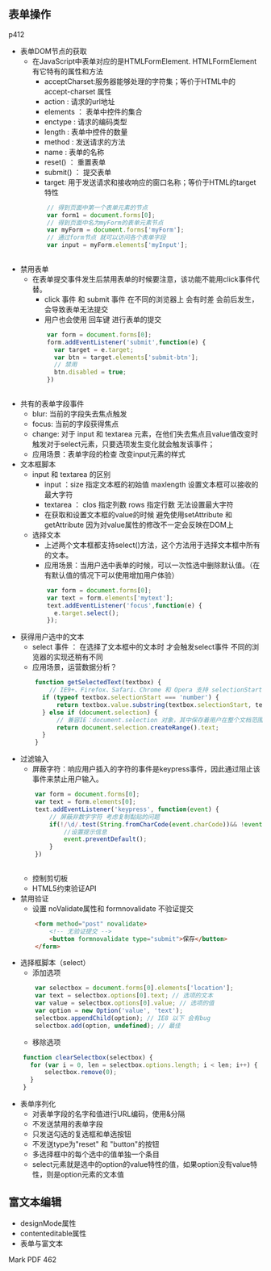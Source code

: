 表单操作
--
p412
* 表单DOM节点的获取
    * 在JavaScript中表单对应的是HTMLFormElement. HTMLFormElement有它特有的属性和方法
        * acceptCharset:服务器能够处理的字符集；等价于HTML中的 accept-charset 属性
        * action : 请求的url地址
        * elements ： 表单中控件的集合
        * enctype : 请求的编码类型
        * length : 表单中控件的数量
        * method : 发送请求的方法
        * name :  表单的名称
        * reset() ： 重置表单
        * submit() ： 提交表单
        * target: 用于发送请求和接收响应的窗口名称；等价于HTML的target特性 
        ```javascript
            // 得到页面中第一个表单元素的节点
            var form1 = document.forms[0];
            // 得到页面中名为myForm的表单元素节点 
            var myForm = document.forms['myForm'];
            // 通过form节点 就可以访问各个表单字段
            var input = myForm.elements['myInput'];
            
        ```
* 禁用表单
    * 在表单提交事件发生后禁用表单的时候要注意，该功能不能用click事件代替。
        * click 事件 和 submit 事件 在不同的浏览器上 会有时差 会前后发生，会导致表单无法提交
        * 用户也会使用 回车键 进行表单的提交
        ```javascript
            var form = document.forms[0];
            form.addEventListener('submit',function(e) {
              var target = e.target;
              var btn = target.elements['submit-btn'];
              // 禁用
              btn.disabled = true;
            })
            
        ```
* 共有的表单字段事件 
    * blur: 当前的字段失去焦点触发
    * focus: 当前的字段获得焦点
    * change: 对于 input 和 textarea 元素，在他们失去焦点且value值改变时触发对于select元素，只要选项发生变化就会触发该事件；
    * 应用场景：表单字段的检查 改变input元素的样式
* 文本框脚本
    * input 和 textarea 的区别
        * input ：size 指定文本框的初始值 maxlength 设置文本框可以接收的最大字符  
        * textarea ： clos 指定列数 rows 指定行数  无法设置最大字符
        * 在获取和设置文本框的value的时候 避免使用setAttribute 和 getAttribute 因为对value属性的修改不一定会反映在DOM上
    * 选择文本
        * 上述两个文本框都支持select()方法，这个方法用于选择文本框中所有的文本。
        * 应用场景：当用户选中表单的时候，可以一次性选中删除默认值。（在有默认值的情况下可以使用增加用户体验）
        ```javascript
            var form = document.forms[0];
            var text = form.elements['mytext'];
            text.addEventListener('focus',function(e) {
              e.target.select();
            });
        ```
* 获得用户选中的文本
    * select 事件 ： 在选择了文本框中的文本时 才会触发select事件 不同的浏览器的实现还稍有不同
    * 应用场景，运营数据分析？
    ```javascript
        function getSelectedText(textbox) {
            // IE9+、Firefox、Safari、Chrome 和 Opera 支持 selectionStart selectionEnd 选中的文本开始和结尾的下标
          if (typeof textbox.selectionStart === 'number') {
              return textbox.value.substring(textbox.selectionStart, textbox.selectionEnd);
          } else if (document.selection) {
              // 兼容IE：document.selection 对象，其中保存着用户在整个文档范围内选择 的文本信息
              return document.selection.createRange().text;
          }
        }
    ```
* 过滤输入
    * 屏蔽字符：响应用户插入的字符的事件是keypress事件，因此通过阻止该事件来禁止用户输入。
    ```javascript
        var form = document.forms[0];
        var text = form.elements[0];
        text.addEventListener('keypress', function(event) {
            // 屏蔽非数字字符 考虑复制黏贴的问题 
            if(!/\d/.test(String.fromCharCode(event.charCode))&& !event.ctrlKey) {
                //设置提示信息  
                event.preventDefault();
            } 
        })
        
    ```
    * 控制剪切板
    * HTML5约束验证API
* 禁用验证
    * 设置 noValidate属性和 formnovalidate 不验证提交
    ```html
        <form method="post" novalidate>
            <!-- 无验证提交 -->
            <button formnovalidate type="submit">保存</button>    
        </form>
    ```
* 选择框脚本（select）
    * 添加选项
    ```javascript
        var selectbox = document.forms[0].elements['location'];
        var text = selectbox.options[0].text; // 选项的文本
        var value = selectbox.options[0].value; // 选项的值
        var option = new Option('value', 'text');
        selectbox.appendChild(option); // IE8 以下 会有bug
        selectbox.add(option, undefined); // 最佳
    ```
    * 移除选项
```javascript
    function clearSelectbox(selectbox) {
      for (var i = 0, len = selectbox.options.length; i < len; i++) {
          selectbox.remove(0);
      }
    }
```
* 表单序列化
    * 对表单字段的名字和值进行URL编码，使用&分隔
    * 不发送禁用的表单字段
    * 只发送勾选的复选框和单选按钮
    * 不发送type为"reset" 和 "button"的按钮
    * 多选择框中的每个选中的值单独一个条目
    * select元素就是选中的option的value特性的值，如果option没有value特性，则是option元素的文本值
    
    
富文本编辑
--
* designMode属性
* contenteditable属性
* 表单与富文本

Mark PDF 462
